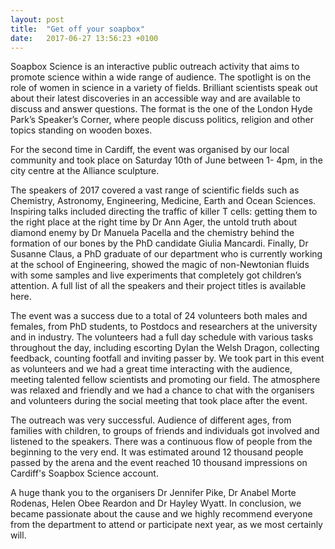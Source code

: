 ```yaml
---
layout: post
title:  "Get off your soapbox"
date:   2017-06-27 13:56:23 +0100
---
```


Soapbox Science is an interactive public outreach activity that aims to
promote science within a wide range of audience. The spotlight is on the
role of women in science in a variety of fields. Brilliant scientists speak
out about their latest discoveries in an accessible way and are available
to discuss and answer questions. The format is the one of the London Hyde
Park’s Speaker’s Corner, where people discuss politics, religion and other
topics standing on wooden boxes.

For the second time in Cardiff, the event was organised by our local community
and took place on Saturday 10th of June between 1- 4pm, in the city centre at
the Alliance sculpture.

The speakers of 2017 covered a vast range of scientific fields such as Chemistry,
Astronomy, Engineering, Medicine, Earth and Ocean Sciences. Inspiring talks
included directing the traffic of killer T cells: getting them to the right
place at the right time by Dr Ann Ager, the untold truth about diamond enemy
by Dr Manuela Pacella and the chemistry behind the formation of our bones
by the PhD candidate Giulia Mancardi. Finally, Dr Susanne Claus, a PhD
graduate of our department who is currently working at the school of Engineering,
showed the magic of non-Newtonian fluids with some samples and live experiments
that completely got children’s attention.  A full list of all the speakers
and their project titles is available here.

The event was a success due to a total of 24 volunteers both males and
females, from PhD students, to Postdocs and researchers at the university
and in industry. The volunteers had a full day schedule with various tasks
throughout the day, including escorting Dylan the Welsh Dragon, collecting
feedback, counting footfall and inviting passer by. We took part in this
event as volunteers and we had a great time interacting with the audience,
meeting talented fellow scientists and promoting our field. The atmosphere
was relaxed and friendly and we had a chance to chat with the organisers
and volunteers during the social meeting that took place after the event.

The outreach was very successful. Audience of different ages, from families
with children, to groups of friends and individuals got involved and listened
to the speakers. There was a continuous flow of people from the beginning
to the very end. It was estimated around 12 thousand people passed by the
arena and the event reached 10 thousand impressions on Cardiff's Soapbox
Science account.

A huge thank you to the organisers Dr Jennifer Pike, Dr Anabel Morte Rodenas,
Helen Obee Reardon and Dr Hayley Wyatt. In conclusion, we became passionate
about the cause and we highly recommend everyone from the department to
attend or participate next year, as we most certainly will.
